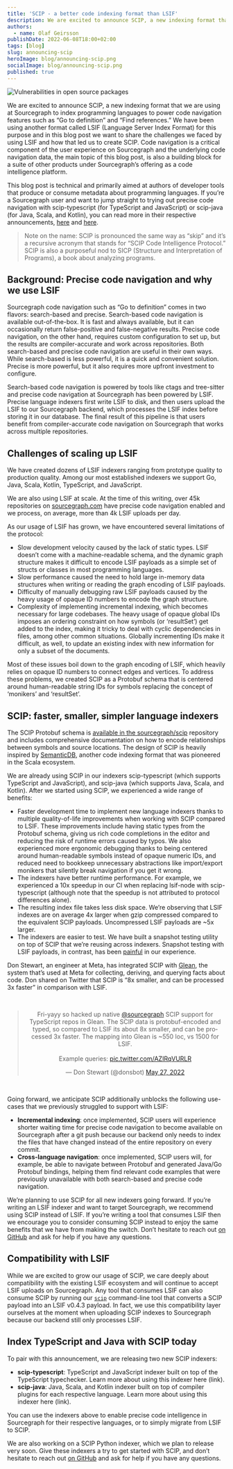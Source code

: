 ```yaml
---
title: 'SCIP - a better code indexing format than LSIF'
description: We are excited to announce SCIP, a new indexing format that we are using at Sourcegraph to index programming languages to power code navigation features such as "Go to definition" and "Find references."
authors:
  - name: Olaf Geirsson
publishDate: 2022-06-08T18:00+02:00
tags: [blog]
slug: announcing-scip
heroImage: blog/announcing-scip.png
socialImage: blog/announcing-scip.png
published: true
---
```


![Vulnerabilities in open source packages](https://storage.googleapis.com/sourcegraph-assets/blog/third-party-open-source-vulnerabilities.png)

We are excited to announce SCIP, a new indexing format that we are using at Sourcegraph to index programming languages to power code navigation features such as “Go to definition” and “Find references.” We have been using another format called LSIF (Language Server Index Format) for this purpose and in this blog post we want to share the challenges we faced by using LSIF and how that led us to create SCIP. Code navigation is a critical component of the user experience on Sourcegraph and the underlying code navigation data, the main topic of this blog post, is also a building block for a suite of other products under Sourcegraph’s offering as a code intelligence platform.

This blog post is technical and primarily aimed at authors of developer tools that produce or consume metadata about programming languages. If you’re a Sourcegraph user and want to jump straight to trying out precise code navigation with scip-typescript (for TypeScript and JavaScript) or scip-java (for Java, Scala, and Kotlin), you can read more in their respective announcements, [here](LINK) and [here](LINK).

> Note on the name: SCIP is pronounced the same way as “skip” and it’s a recursive acronym that stands for “SCIP Code Intelligence Protocol.” SCIP is also a purposeful nod to SICP (Structure and Interpretation of Programs), a book about analyzing programs.

## Background: Precise code navigation and why we use LSIF

Sourcegraph code navigation such as “Go to definition” comes in two flavors: search-based and precise. Search-based code navigation is available out-of-the-box. It is fast and always available, but it can occasionally return false-positive and false-negative results. Precise code navigation, on the other hand, requires custom configuration to set up, but the results are compiler-accurate and work across repositories. Both search-based and precise code navigation are useful in their own ways. While search-based is less powerful, it is a quick and convenient solution. Precise is more powerful, but it also requires more upfront investment to configure.

Search-based code navigation is powered by tools like ctags and tree-sitter and precise code navigation at Sourcegraph has been powered by LSIF. Precise language indexers first write LSIF to disk, and then users upload the LSIF to our Sourcegraph backend, which processes the LSIF index before storing it in our database. The final result of this pipeline is that users benefit from compiler-accurate code navigation on Sourcegraph that works across multiple repositories.

## Challenges of scaling up LSIF

We have created dozens of LSIF indexers ranging from prototype quality to production quality. Among our most established indexers we support Go, Java, Scala, Kotlin, TypeScript, and JavaScript.

We are also using LSIF at scale. At the time of this writing, over 45k repositories on [sourcegraph.com](https://www.sourcegraph.com) have precise code navigation enabled and we process, on average, more than 4k LSIF uploads per day. 

As our usage of LSIF has grown, we have encountered several limitations of the protocol:

- Slow development velocity caused by the lack of static types. LSIF doesn’t come with a machine-readable schema, and the dynamic graph structure makes it difficult to encode LSIF payloads as a simple set of structs or classes in most programming languages.
- Slow performance caused the need to hold large in-memory data structures when writing or reading the graph encoding of LSIF payloads.
- Difficulty of manually debugging raw LSIF payloads caused by the heavy usage of opaque ID numbers to encode the graph structure.
- Complexity of implementing incremental indexing, which becomes necessary for large codebases. The heavy usage of opaque global IDs imposes an ordering constraint on how symbols (or ‘resultSet’) get added to the index, making it tricky to deal with cyclic dependencies in files, among other common situations. Globally incrementing IDs make it difficult, as well, to update an existing index with new information for only a subset of the documents.

Most of these issues boil down to the graph encoding of LSIF, which heavily relies on opaque ID numbers to connect edges and vertices. To address these problems, we created SCIP as a Protobuf schema that is centered around human-readable string IDs for symbols replacing the concept of ‘monikers’ and ‘resultSet’.

## SCIP: faster, smaller, simpler language indexers

The SCIP Protobuf schema is [available in the sourcegraph/scip](https://sourcegraph.com/github.com/sourcegraph/scip/-/blob/scip.proto) repository and includes comprehensive documentation on how to encode relationships between symbols and source locations. The design of SCIP is heavily inspired by [SemanticDB](https://scalameta.org/docs/semanticdb/specification.html), another code indexing format that was pioneered in the Scala ecosystem.

We are already using SCIP in our indexers scip-typescript (which supports TypeScript and JavaScript), and scip-java (which supports Java, Scala, and Kotlin). After we started using SCIP, we experienced a wide range of benefits:

- Faster development time to implement new language indexers thanks to multiple quality-of-life improvements when working with SCIP compared to LSIF. These improvements include having static types from the Protobuf schema, giving us rich code completions in the editor and reducing the risk of runtime errors caused by typos. We also experienced more ergonomic debugging thanks to being centered around human-readable symbols instead of opaque numeric IDs, and reduced need to bookkeep unnecessary abstractions like import/export monikers that silently break navigation if you get it wrong.
- The indexers have better runtime performance. For example, we experienced a 10x speedup in our CI when replacing lsif-node with scip-typescript (although note that the speedup is not attributed to protocol differences alone).
- The resulting index file takes less disk space. We’re observing that LSIF indexes are on average 4x larger when gzip compressed compared to the equivalent SCIP payloads. Uncompressed LSIF payloads are ~5x larger.
- The indexers are easier to test. We have built a snapshot testing utility on top of SCIP that we’re reusing across indexers. Snapshot testing with LSIF payloads, in contrast, has been [painful](https://github.com/sourcegraph/scip/pull/27/files#diff-9c76847e0d19bedf4d9afbdfbe5e11046b73d78c80437d6adf7c6e7704052c66R23) in our experience.

Don Stewart, an engineer at Meta, has integrated SCIP with [Glean](https://glean.software), the system that’s used at Meta for collecting, deriving, and querying facts about code. Don shared on Twitter that SCIP is “8x smaller, and can be processed 3x faster” in comparison with LSIF. 

<br/>
<center>
<blockquote className="twitter-tweet"><p lang="en" dir="ltr">Fri-yayy so hacked up native <a href="https://twitter.com/sourcegraph?ref_src=twsrc%5Etfw">@sourcegraph</a> SCIP support for TypeScript repos in Glean. The SCIP data is protobuf-encoded and typed, so compared to LSIF its about 8x smaller, and can be processed 3x faster. The mapping into Glean is ~550 loc, vs 1500 for LSIF. <br/><br/>Example queries: <a href="https://t.co/AZIRqVURLR">pic.twitter.com/AZIRqVURLR</a></p>&mdash; Don Stewart (@donsbot) <a href="https://twitter.com/donsbot/status/1530069211032465408?ref_src=twsrc%5Etfw">May 27, 2022</a></blockquote> 
<script async src="https://platform.twitter.com/widgets.js" charSet="utf-8"></script>
</center>
<br/>

Going forward, we anticipate SCIP additionally unblocks the following use-cases that we previously struggled to support with LSIF:

- **Incremental indexing**: once implemented, SCIP users will experience shorter waiting time for precise code navigation to become available on Sourcegraph after a git push because our backend only needs to index the files that have changed instead of the entire repository on every commit.
- **Cross-language navigation**: once implemented, SCIP users will, for example, be able to navigate between Protobuf and generated Java/Go Protobuf bindings, helping them find relevant code examples that were previously unavailable with both search-based and precise code navigation.

We’re planning to use SCIP for all new indexers going forward. If you’re writing an LSIF indexer and want to target Sourcegraph, we recommend using SCIP instead of LSIF. If you’re writing a tool that consumes LSIF then we encourage you to consider consuming SCIP instead to enjoy the same benefits that we have from making the switch. Don’t hesitate to reach out [on GitHub](https://github.com/sourcegraph/scip) and ask for help if you have any questions.

## Compatibility with LSIF

While we are excited to grow our usage of SCIP, we care deeply about compatibility with the existing LSIF ecosystem and will continue to accept LSIF uploads on Sourcegraph. Any tool that consumes LSIF can also consume SCIP by running our [`scip`](https://github.com/sourcegraph/scip) command-line tool that converts a SCIP payload into an LSIF v0.4.3 payload. In fact, we use this compatibility layer ourselves at the moment when uploading SCIP indexes to Sourcegraph because our backend still only processes LSIF.

## Index TypeScript and Java with SCIP today

To pair with this announcement, we are releasing two new SCIP indexers:

- **scip-typescript**: TypeScript and JavaScript indexer built on top of the TypeScript typechecker. Learn more about using this indexer here (link).
- **scip-java**: Java, Scala, and Kotlin indexer built on top of compiler plugins for each respective language. Learn more about using this indexer here (link).

You can use the indexers above to enable precise code intelligence in Sourcegraph for their respective languages, or to simply migrate from LSIF to SCIP.

We are also working on a SCIP Python indexer, which we plan to release very soon. Give these indexers a try to get started with SCIP, and don’t hesitate to reach out [on GitHub](https://github.com/sourcegraph/scip) and ask for help if you have any questions.
